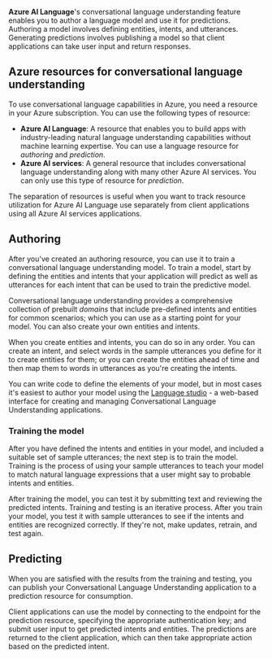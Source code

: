 **Azure AI Language**'s conversational language understanding feature enables you to author a language model and use it for predictions. Authoring a model involves defining entities, intents, and utterances. Generating predictions involves publishing a model so that client applications can take user input and return responses. 

## Azure resources for conversational language understanding

To use conversational language capabilities in Azure, you need a resource in your Azure subscription. You can use the following types of resource:

- **Azure AI Language**: A resource that enables you to build apps with industry-leading natural language understanding capabilities without machine learning expertise. You can use a language resource for *authoring* and *prediction*. 
- **Azure AI services**: A general resource that includes conversational language understanding along with many other Azure AI services. You can only use this type of resource for *prediction*.

The separation of resources is useful when you want to track resource utilization for Azure AI Language use separately from client applications using all Azure AI services applications.

## Authoring

After you've created an authoring resource, you can use it to train a conversational language understanding model. To train a model, start by defining the entities and intents that your application will predict as well as utterances for each intent that can be used to train the predictive model.

Conversational language understanding provides a comprehensive collection of prebuilt *domains* that include pre-defined intents and entities for common scenarios; which you can use as a starting point for your model. You can also create your own entities and intents.

When you create entities and intents, you can do so in any order. You can create an intent, and select words in the sample utterances you define for it to create entities for them; or you can create the entities ahead of time and then map them to words in utterances as you're creating the intents.

You can write code to define the elements of your model, but in most cases it's easiest to author your model using the [Language studio](https://language.cognitive.azure.com/) - a web-based interface for creating and managing Conversational Language Understanding applications.

### Training the model

After you have defined the intents and entities in your model, and included a suitable set of sample utterances; the next step is to train the model. Training is the process of using your sample utterances to teach your model to match natural language expressions that a user might say to probable intents and entities.

After training the model, you can test it by submitting text and reviewing the predicted intents. Training and testing is an iterative process. After you train your model, you test it with sample utterances to see if the intents and entities are recognized correctly. If they're not, make updates, retrain, and test again.

## Predicting

When you are satisfied with the results from the training and testing, you can publish your Conversational Language Understanding application to a prediction resource for consumption.

Client applications can use the model by connecting to the endpoint for the prediction resource, specifying the appropriate authentication key; and submit user input to get predicted intents and entities. The predictions are returned to the client application, which can then take appropriate action based on the predicted intent.